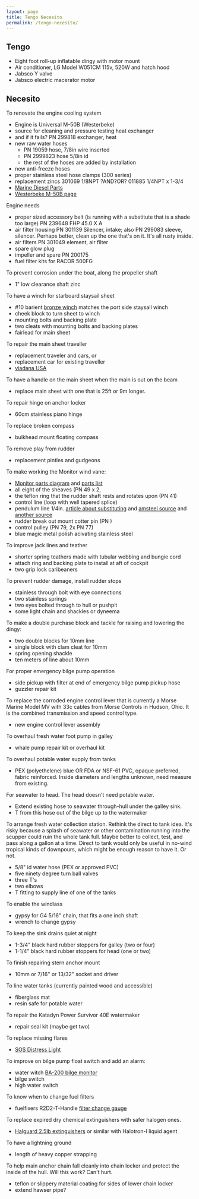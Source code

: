 ```yaml
---
layout: page
title: Tengo Necesito
permalink: /tengo-necesito/
---
```

## Tengo

- Eight foot roll-up inflatable dingy with motor mount
- Air conditioner, LG Model W051CM 115v, 520W and hatch hood
- Jabsco Y valve
- Jabsco electric macerator motor

## Necesito

To renovate the engine cooling system
- Engine is Universal M-50B (Westerbeke)
- source for cleaning and pressure testing heat exchanger
- and if it fails? PN 299818 exchanger, heat
- new raw water hoses
  - PN 19059 hose, 7/8in wire inserted
  - PN 2999823 hose 5/8in id
  - the rest of the hoses are added by installation
- new anti-freeze hoses
- proper stainless steel hose clamps (300 series)
- replacement zincs 301069 1/8NPT ?AND?OR? 011885 1/4NPT x 1-3/4
- [Marine Diesel Parts](https://marinedieselparts.com/store/universalm-50.htm)
- [Westerbeke M-50B page](https://www.westerbeke.com/Category/M-50B/5399ADA2DAF73A26740BF680#mainoverview)

Engine needs
- proper sized accessory belt
  (is running with a substitute that is a shade too large)
  PN 239648 FHP 45.0 X A
- air filter housing PN 301139 Silencer, intake; also PN 299083 sleeve, silencer.
  Perhaps better, clean up the one that's on it. It's all rusty inside.
- air filters PN 301049 element, air filter
- spare glow plug
- impeller and spare PN 200175
- fuel filter kits for RACOR 500FG

To prevent corrosion under the boat, along the propeller shaft
- 1" low clearance shaft zinc

To have a winch for starboard staysail sheet
- #10 barient
  [bronze winch](
  https://www.ebay.com/itm/Vintage-Barient-10-Winch-Nice-Cleaned-serviced-2-available/303744914722)
  matches the port side staysail winch
- cheek block to turn sheet to winch
- mounting bolts and backing plate
- two cleats with mounting bolts and backing plates
- fairlead for main sheet

To repair the main sheet traveller
- replacement traveler and cars, or
- replacement car for existing traveller
- [viadana USA](https://www.viadanausa.com/)

To have a handle on the main sheet when the main is out on the beam
- replace main sheet with one that is 25ft or 9m longer.

To repair hinge on anchor locker
- 60cm stainless piano hinge

To replace broken compass
- bulkhead mount floating compass

To remove play from rudder
- replacement pintles and gudgeons

To make working the Monitor wind vane:
- [Monitor parts diagram](
  https://www.scanmarinternational.com/monitor-master-parts-diagram)
  and [parts list](https://www.scanmarinternational.com/monitor-parts)
- all eight of the sheaves (PN 49 x 2, 
- the teflon ring that the rudder shaft rests and rotates upon (PN 41)
- control line (loop with well tapered splice)
- pendulum line 1/4in. [article about substituting](
  https://svluckness.blogspot.com/2013/06/monitor-pendulum-lines-and-amsteel.html)
  and [amsteel source](
  https://www.samsonrope.com/resources/product-search?product=amsteel)
  and [another source](
  http://amsteelblue.com/bulk-1-4-diameter/)
- rudder break out mount cotter pin (PN )
- control pulley (PN 79, 2x PN 77)
- blue magic metal polish acivating stainless steel

To improve jack lines and teather
- shorter spring teathers made with tubular webbing and bungie cord
- attach ring and backing plate to install at aft of cockpit
- two grip lock caribeaners

To prevent rudder damage, install rudder stops
- stainless through bolt with eye connections
- two stainless springs
- two eyes bolted through to hull or pushpit
- some light chain and shackles or dyneema

To make a double purchase block and tackle for raising and lowering the dingy:
- two double blocks for 10mm line
- single block with clam cleat for 10mm
- spring opening shackle
- ten meters of line about 10mm

For proper emergency bilge pump operation
- side pickup with filter at end of emergency bilge pump pickup hose
- guzzler repair kit

To replace the corroded engine control lever that is currently a Morse Marine
Model MV with 33c cables from Morse Controls in Hudson, Ohio. It is the
combined transmission and speed control type.
- new engine control lever assembly

To overhaul fresh water foot pump in galley
- whale pump repair kit or overhaul kit

To overhaul potable water supply from tanks
- PEX (polyethelene) blue OR FDA or NSF-61 PVC, opaque preferred, fabric
  reinforced. Inside diameters and lengths unknown, need measure from
  existing.

For seawater to head. The head doesn't need potable water.
- Extend existing hose to seawater through-hull under the galley sink.
- T from this hose out of the bilge up to the watermaker

To arrange fresh water collection station. Rethink the direct to tank
idea. It's risky because a splash of seawater or other contamination
running into the scupper could ruin the whole tank full. Maybe better to
collect, test, and pass along a gallon at a time. Direct to tank would only
be useful in no-wind tropical kinds of downpours, which might be enough
reason to have it. Or not.
- 5/8" id water hose (PEX or approved PVC)
- five ninety degree turn ball valves
- three T's
- two elbows
- T fitting to supply line of one of the tanks

To enable the windlass
- gypsy for G4 5/16" chain, that fits a one inch shaft
- wrench to change gypsy

To keep the sink drains quiet at night
- 1-3/4" black hard rubber stoppers for galley (two or four)
- 1-1/4" black hard rubber stoppers for head (one or two)

To finish repairing stern anchor mount
- 10mm or 7/16" or 13/32" socket and driver

To line water tanks (currently painted wood and accessible)
- fiberglass mat
- resin safe for potable water

To repair the Katadyn Power Survivor 40E watermaker
- repair seal kit (maybe get two)

To replace missing flares
- [SOS Distress Light](
  https://www.amazon.com/-/es/Electronic-Distress-bandera-angustia-silbato/dp/B081GHJ9XC)

To improve on bilge pump float switch and add an alarm:
- water witch [BA-200 bilge monitor](
  https://waterwitchinc.com/product/model-ba200-bilge-monitor/)
- bilge switch
- high water switch

To know when to change fuel filters
- fuelfixers R2D2-T-Handle [filter change gauge](
  https://www.fuelfixers.com/estore/r2d2-handle-filter-change-gauge-p-86.html)

To replace expired dry chemical extinguishers with safer halogen ones.
- [Halguard 2.5lb extinguishers](https://www.h3rperformance.com/p4762-hg250b)
  or similar with Halotron-I liquid agent

To have a lightning ground
- length of heavy copper strapping

To help main anchor chain fall cleanly into chain locker and protect the
inside of the hull. Will this work? Can't hurt.
- teflon or slippery material coating for sides of lower chain locker
- extend hawser pipe?

